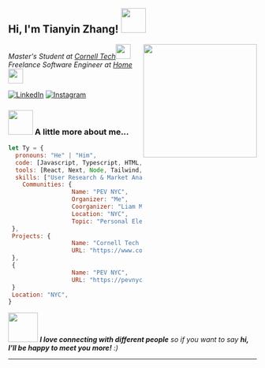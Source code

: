 <h2> Hi, I'm Tianyin Zhang! <img src="https://media.giphy.com/media/mGcNjsfWAjY5AEZNw6/giphy.gif" width="50"></h2>

<img align='right' src="https://media4.giphy.com/media/v1.Y2lkPTc5MGI3NjExc2R6aTQ0eXN0ZXFyajd4am1paHY0bnVpZ2p3dThrYmdkeWs2ZmJ5biZlcD12MV9pbnRlcm5hbF9naWZfYnlfaWQmY3Q9Zw/10QncnD0UNuBMI/giphy.gif" width="230">

<p><em>Master's Student at <a href="https://tech.cornell.edu/">Cornell Tech</a><img src="https://media.giphy.com/media/fYSnHlufseco8Fh93Z/giphy.gif" width="30"></br>Freelance Software Engineer at <a href="https://www.tianyinzhang.com/">Home</a><img src="https://media.giphy.com/media/WUlplcMpOCEmTGBtBW/giphy.gif" width="30"> 
</em></p>

[![LinkedIn](https://img.shields.io/badge/LinkedIn-%230077B5.svg?logo=linkedin&logoColor=white)](https://linkedin.com/in/tianyinzhang37) [![Instagram](https://img.shields.io/badge/Instagram-%23E4405F.svg?logo=Instagram&logoColor=white)](https://instagram.com/aka.ty37)

### <img src="https://media.giphy.com/media/VgCDAzcKvsR6OM0uWg/giphy.gif" width="50"> A little more about me...

```javascript
let Ty = {
  pronouns: "He" | "Him",
  code: [Javascript, Typescript, HTML, CSS, Python, SQL],
  tools: [React, Next, Node, Tailwind, Styled-Components, Figma, Docker],
  skills: ["User Research & Market Analysis", "Cross-functional Team Leadership", "AI-Driven Analytics"],
 	Communities: {
                  Name: "PEV NYC",
                  Organizer: "Me",
                  Coorganizer: "Liam Martens"
                  Location: "NYC",
                  Topic: "Personal Electric Vehicle"
 },
 Projects: {
                  Name: "Cornell Tech Hub",
                  URL: "https://www.cornelltechhub.info/"
 },
 {
                  Name: "PEV NYC",
                  URL: "https://pevnyc.org/"
 }
 Location: "NYC",
}
```

<img src="https://media.giphy.com/media/LnQjpWaON8nhr21vNW/giphy.gif" width="60"> <em><b>I love connecting with different people</b> so if you want to say <b>hi, I'll be happy to meet you more!</b> :)</em>

---
